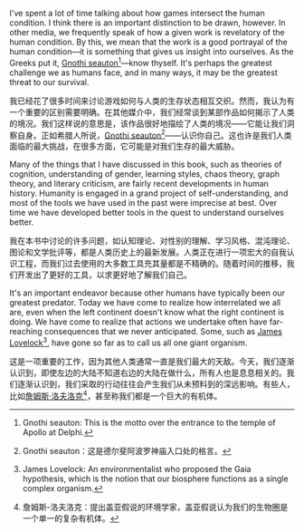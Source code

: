 I've spent a lot of time talking about how games intersect the human condition. I think there is an important distinction to be drawn, however. In other media, we frequently speak of how a given work is revelatory of the human condition. By this, we mean that the work is a good portrayal of the human condition—it is something that gives us insight into ourselves. As the Greeks put it, [Gnothi seauton](#user-content-fn-1)[^1]—know thyself. It's perhaps the greatest challenge we as humans face, and in many ways, it may be the greatest threat to our survival.

我已经花了很多时间来讨论游戏如何与人类的生存状态相互交织。然而，我认为有一个重要的区别需要明确。在其他媒介中，我们经常谈到某部作品如何揭示了人类的境况。我们这样说的意思是，该作品很好地描绘了人类的境况——它能让我们洞察自身。正如希腊人所说，[Gnothi seauton](#user-content-fn-2)[^2]——认识你自己。这也许是我们人类面临的最大挑战，在很多方面，它可能是对我们生存的最大威胁。

Many of the things that I have discussed in this book, such as theories of cognition, understanding of gender, learning styles, chaos theory, graph theory, and literary criticism, are fairly recent developments in human history. Humanity is engaged in a grand project of self-understanding, and most of the tools we have used in the past were imprecise at best. Over time we have developed better tools in the quest to understand ourselves better.

我在本书中讨论的许多问题，如认知理论、对性别的理解、学习风格、混沌理论、图论和文学批评等，都是人类历史上的最新发展。人类正在进行一项宏大的自我认识工程，而我们过去使用的大多数工具充其量都是不精确的。随着时间的推移，我们开发出了更好的工具，以求更好地了解我们自己。

It's an important endeavor because other humans have typically been our greatest predator. Today we have come to realize how interrelated we all are, even when the left continent doesn't know what the right continent is doing. We have come to realize that actions we undertake often have far-reaching consequences that we never anticipated. Some, such as [James Lovelock](#user-content-fn-3)[^3], have gone so far as to call us all one giant organism.

这是一项重要的工作，因为其他人类通常一直是我们最大的天敌。今天，我们逐渐认识到，即使左边的大陆不知道右边的大陆在做什么，所有人也是息息相关的。我们逐渐认识到，我们采取的行动往往会产生我们从未预料到的深远影响。有些人，比如[詹姆斯·洛夫洛克](#user-content-fn-4)[^4]，甚至称我们都是一个巨大的有机体。

[^1]: Gnothi seauton: This is the motto over the entrance to the temple of Apollo at Delphi.

[^2]: Gnothi seauton：这是德尔斐阿波罗神庙入口处的格言。

[^3]: James Lovelock: An environmentalist who proposed the Gaia hypothesis, which is the notion that our biosphere functions as a single complex organism.

[^4]: 詹姆斯-洛夫洛克：提出盖亚假说的环境学家，盖亚假说认为我们的生物圈是一个单一的复杂有机体。